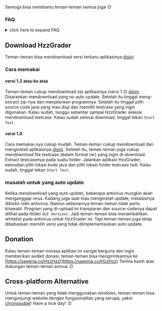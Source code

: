 Semoga bisa membantu teman-teman semua juga :D

### FAQ

<details> <summary>click here to expand FAQ</summary>


- `java --version`, `javac --version`, dan JNI error

  Hal ini biasanya disebabkan karena versi java yang sudah terinstall di laptop teman-teman perlu diupdate. Bisa juga karena ada miskonfigurasi pada instalasi JDK teman-teman. Solusinya bisa dilihat [di sini](https://github.com/Hzzkygcs/SDA/blob/master/.misc/java%20--version%20error.md)

- IOException

  Teman-teman coba periksa kembali apakah ada `final` pada variabel IO (seperti `in` atau `out` misalnya). Jika ada, teman-teman bisa menghapus keyword final pada variabel tersebut.

- Mengubah batas waktu TLE

  Untuk mengubah batas waktu TLE, teman-teman bisa mengubah isi file `.configurations\time_limit_in_ms.txt` dengan suatu bilangan bulat. Pastikan file hanya terdiri atas **1 baris**, dan **tidak ada karakter spasi maupun newline** di dalamnya.

- Output program berbeda dengan output pada VSCode/Intellij

  Jika hal ini terjadi, coba inisiasikan semua static variable pada awal-awal fungsi main(). Misal jika kita punya:  `public static int my_variable = 3;`, maka tambahkan: 

  ```java
  public static void main(String[] args) {
  	my_variable = 3;
  	// kode anda
  }
  ```

- Stuck di "parsing and wrapping your copied ..."  (solved in 1.3)

  Biasanya ini karena HzzGrader tidak bisa membaca/menulis ke folder `HzzGrader/bin/`. Merestart laptop atau kill process `java.exe` dan `javaw.exe` biasanya menjadi solusi umum. Pastikan juga tidak ada dua/lebih window HzzGrader yang terbuka secara bersamaan.

- Membuka file log.txt

  File log.txt dapat dibuka dengan cara klik kanan pada tulisan/logo HzzGrader (di pojok kiri atas)



</details>





## Download HzzGrader

Teman-teman bisa mendownload versi terbaru aplikasinya [disini](https://github.com/Hzzkygcs/SDA/releases)

### Cara memakai

#### versi 1.2 atau ke atas

Teman-teman cukup mendownload zip aplikasinya (versi 1.2) [disini](https://github.com/Hzzkygcs/SDA/releases). Disarankan mendownload yang no auto update. Setelah itu tinggal meng-extract zip-nya dan menjalankan programnya. Setelah itu tinggal pilih source code java yang mau diuji dan memilih testcase yang ingin digunakan. Kalau sudah, tunggu sebentar sampai HzzGrader selesai mendownload testcase. Kalau sudah selesai download, tinggal tekan `Start Test`.

#### versi 1.0

Cara memakai-nya cukup mudah. Teman-teman cukup mendownload dan menginstall aplikasinya [disini](https://github.com/Hzzkygcs/SDA/releases). Setelah itu, teman-teman juga cukup mendownload file testcase (dalam format rar) yang ingin di-download. Extract testcasenya pada suatu folder. Jalankan aplikasi HzzGrader, kemudian pilih lokasi kode java dan pilih lokasi folder testcase tadi. Kalau sudah, tinggal tekan `Start Test`.

### masalah untuk yang auto update

Ketika mendownload yang *auto update*, beberapa antivirus mungkin akan menganggap virus. Kadang juga saat mau menginstall update, instalasinya diblokir oleh antivirus. Namun sebenarnya teman-teman tidak perlu khawatir. Program yang di-upload ini transparan dan source-codenya dapat dilihat pada folder `GUI Version/`. Jadi teman-teman bisa menambahkan whitelist pada antivirus untuk HzzGrader ini. Tapi teman-teman juga tetap dibebaskan memilih versi yang tidak diimplementasikan auto update.



## Donation

Kalau teman-teman merasa aplikasi ini sangat berguna dan ingin memberikan sedikit donasi, teman-teman bisa mengirimkannya ke [https://saweria.co/HzzHzz](https://saweria.co/HzzHzz) 
Terima kasih atas dukungan teman-teman semua :D



## Cross-platform Alternative

Untuk teman-teman yang tidak menggunakan windows, teman-teman bisa mengunjungi website dengan fungsionalitas yang serupa, yakni [chronojudge](https://chronojudge.netlify.app/)! Have a nice day! :D

